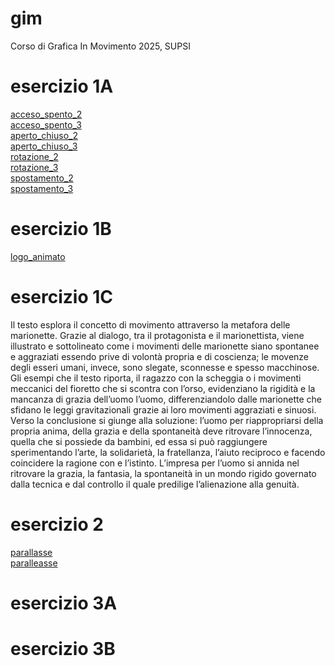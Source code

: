 # gim
Corso di Grafica In Movimento 2025, SUPSI

# esercizio 1A
[acceso_spento_2](/Esercizio_1A/acceso_spento_2.html)  
[acceso_spento_3](/Esercizio_1A/acceso_spento_3.html)  
[aperto_chiuso_2](/Esercizio_1A/aperto_chiuso_2.html)  
[aperto_chiuso_3](/Esercizio_1A/aperto_chiuso_3.html)  
[rotazione_2](/Esercizio_1A/rotazione_2.html)   
[rotazione_3](/Esercizio_1A/rotazione_3.html)  
[spostamento_2](/Esercizio_1A/spostamento_2.html)  
[spostamento_3](/Esercizio_1A/spostamento_3.html)  

# esercizio 1B
[logo_animato](/Esercizio_1B/template/index.html)

# esercizio 1C
Il testo esplora il concetto di movimento attraverso la metafora delle marionette. Grazie al dialogo, tra il protagonista e il marionettista, viene illustrato e sottolineato come i movimenti delle marionette siano spontanee e aggraziati essendo prive di volontà propria e di coscienza; le movenze degli esseri umani, invece, sono slegate, sconnesse e spesso macchinose. Gli esempi che il testo riporta, il ragazzo con la scheggia o i movimenti meccanici del fioretto che si scontra con l’orso, evidenziano la rigidità e la mancanza di grazia dell’uomo l’uomo, differenziandolo dalle marionette che sfidano le leggi gravitazionali grazie ai loro movimenti aggraziati e sinuosi.
Verso la conclusione si giunge alla soluzione: l’uomo per riappropriarsi della propria anima, della grazia e della spontaneità deve ritrovare l’innocenza, quella che si possiede da bambini, ed essa si può raggiungere sperimentando l’arte, la solidarietà, la fratellanza, l’aiuto reciproco e facendo coincidere la ragione con e l’istinto. L’impresa per l’uomo si annida nel ritrovare la grazia, la fantasia, la spontaneità in un mondo rigido governato dalla tecnica e dal controllo il quale predilige l’alienazione alla genuità.  

# esercizio 2
  [parallasse](/Esercizio_2/index_interrativo.html)   
  [paralleasse](/Esercizio_2/index_animato.html) 
# esercizio 3A
# esercizio 3B